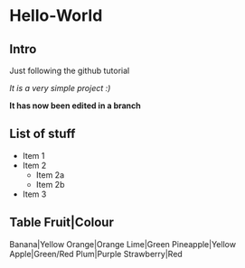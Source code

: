 # Hello-World
## Intro
Just following the github tutorial

_It is a very simple project :)_

**It has now been edited in a branch**

## List of stuff
* Item 1
* Item 2
  * Item 2a
  * Item 2b
* Item 3

__Table__
Fruit|Colour
-----------
Banana|Yellow
Orange|Orange
Lime|Green
Pineapple|Yellow
Apple|Green/Red
Plum|Purple
Strawberry|Red
